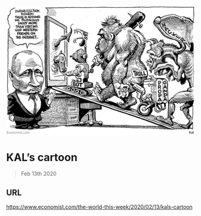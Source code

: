![](./images/20200215_WWD000_0.jpg)

# KAL’s cartoon

> Feb 13th 2020



## URL

https://www.economist.com/the-world-this-week/2020/02/13/kals-cartoon
